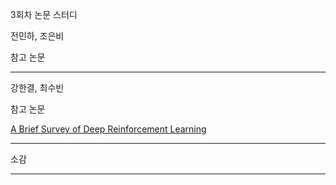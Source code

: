 3회차 논문 스터디

전민하, 조은비

참고 논문

----

강한결, 최수빈

참고 논문

[A Brief Survey of Deep Reinforcement Learning](https://arxiv.org/abs/1708.05866)

---

소감

---

